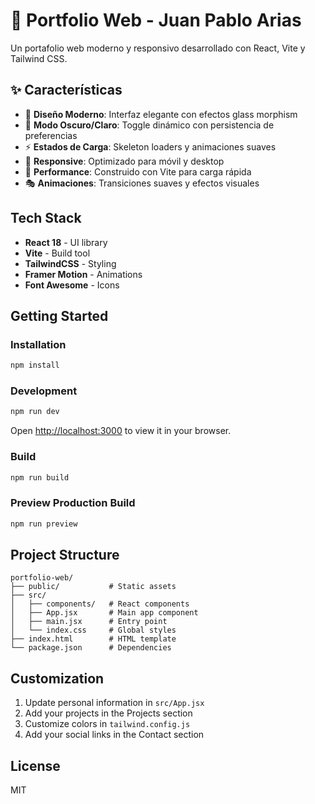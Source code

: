 # 🌟 Portfolio Web - Juan Pablo Arias

Un portafolio web moderno y responsivo desarrollado con React, Vite y Tailwind CSS.

## ✨ Características

- 🎨 **Diseño Moderno**: Interfaz elegante con efectos glass morphism
- 🌙 **Modo Oscuro/Claro**: Toggle dinámico con persistencia de preferencias
- ⚡ **Estados de Carga**: Skeleton loaders y animaciones suaves
- 📱 **Responsive**: Optimizado para móvil y desktop
- 🚀 **Performance**: Construido con Vite para carga rápida
- 🎭 **Animaciones**: Transiciones suaves y efectos visuales

## Tech Stack

- **React 18** - UI library
- **Vite** - Build tool
- **TailwindCSS** - Styling
- **Framer Motion** - Animations
- **Font Awesome** - Icons

## Getting Started

### Installation

```bash
npm install
```

### Development

```bash
npm run dev
```

Open [http://localhost:3000](http://localhost:3000) to view it in your browser.

### Build

```bash
npm run build
```

### Preview Production Build

```bash
npm run preview
```

## Project Structure

```
portfolio-web/
├── public/           # Static assets
├── src/
│   ├── components/   # React components
│   ├── App.jsx       # Main app component
│   ├── main.jsx      # Entry point
│   └── index.css     # Global styles
├── index.html        # HTML template
└── package.json      # Dependencies
```

## Customization

1. Update personal information in `src/App.jsx`
2. Add your projects in the Projects section
3. Customize colors in `tailwind.config.js`
4. Add your social links in the Contact section

## License

MIT
